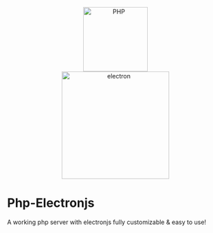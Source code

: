 <div align="center">
    <a href="https://php.net">
        <img
            alt="PHP"
            src="https://www.php.net/images/logos/new-php-logo.svg"
            width="150">
    </a><br>
     <a href="https://electronjs.org">
        <img
            alt="electron"
            src="https://electronjs.org/images/electron-logo.svg"
            width="250">
    </a><br>
</div>

# Php-Electronjs
A working php server with electronjs fully customizable &amp; easy to use!
